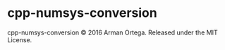 # cpp-numsys-conversion

cpp-numsys-conversion © 2016 Arman Ortega. Released under the MIT License. 
